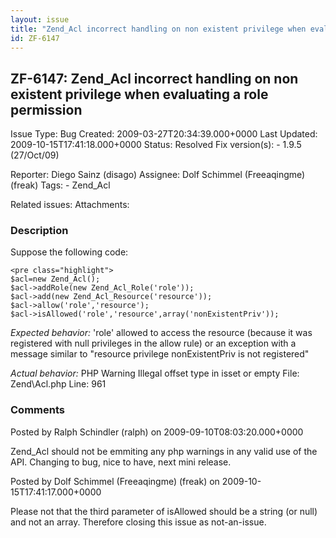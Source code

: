 ```yaml
---
layout: issue
title: "Zend_Acl incorrect handling on non existent privilege when evaluating a role permission"
id: ZF-6147
---
```


ZF-6147: Zend\_Acl incorrect handling on non existent privilege when evaluating a role permission
-------------------------------------------------------------------------------------------------

 Issue Type: Bug Created: 2009-03-27T20:34:39.000+0000 Last Updated: 2009-10-15T17:41:18.000+0000 Status: Resolved Fix version(s): - 1.9.5 (27/Oct/09)
 
 Reporter:  Diego Sainz (disago)  Assignee:  Dolf Schimmel (Freeaqingme) (freak)  Tags: - Zend\_Acl
 
 Related issues: 
 Attachments: 
### Description

Suppose the following code:

 
    <pre class="highlight">
    $acl=new Zend_Acl();
    $acl->addRole(new Zend_Acl_Role('role'));
    $acl->add(new Zend_Acl_Resource('resource'));
    $acl->allow('role','resource');
    $acl->isAllowed('role','resource',array('nonExistentPriv'));


_Expected behavior:_ 'role' allowed to access the resource (because it was registered with null privileges in the allow rule) or an exception with a message similar to "resource privilege nonExistentPriv is not registered"

_Actual behavior:_ PHP Warning Illegal offset type in isset or empty File: Zend\\Acl.php Line: 961

 

 

### Comments

Posted by Ralph Schindler (ralph) on 2009-09-10T08:03:20.000+0000

Zend\_Acl should not be emmiting any php warnings in any valid use of the API. Changing to bug, nice to have, next mini release.

 

 

Posted by Dolf Schimmel (Freeaqingme) (freak) on 2009-10-15T17:41:17.000+0000

Please not that the third parameter of isAllowed should be a string (or null) and not an array. Therefore closing this issue as not-an-issue.

 

 
